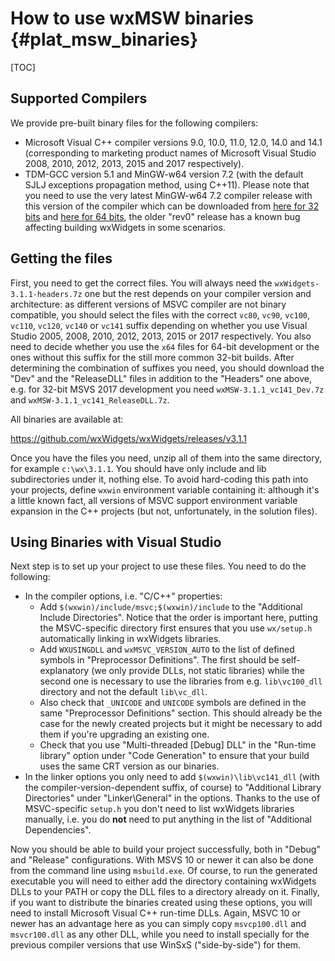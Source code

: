 How to use wxMSW binaries              {#plat_msw_binaries}
=========================

[TOC]

Supported Compilers
-------------------
We provide pre-built binary files for the following compilers:

* Microsoft Visual C++ compiler versions 9.0, 10.0, 11.0, 12.0, 14.0 and 14.1
  (corresponding to marketing product names of Microsoft Visual Studio 2008, 2010, 2012, 2013, 2015 and 2017 respectively).
* TDM-GCC version 5.1 and MinGW-w64 version 7.2 (with the default SJLJ
  exceptions propagation method, using C++11). Please note that you need to use
  the very latest MinGW-w64 7.2 compiler release with this version of the
  compiler which can be downloaded from
  [here for 32 bits](https://sourceforge.net/projects/mingw-w64/files/Toolchains%20targetting%20Win32/Personal%20Builds/mingw-builds/7.2.0/threads-win32/sjlj/i686-7.2.0-release-win32-sjlj-rt_v5-rev1.7z/download)
  and
  [here for 64 bits](https://sourceforge.net/projects/mingw-w64/files/Toolchains%20targetting%20Win64/Personal%20Builds/mingw-builds/7.2.0/threads-win32/seh/x86_64-7.2.0-release-win32-seh-rt_v5-rev1.7z/download),
  the older "rev0" release has a known bug affecting building wxWidgets in
  some scenarios.


Getting the files
-----------------

First, you need to get the correct files. You will always need the
`wxWidgets-3.1.1-headers.7z` one but the rest depends on your compiler version
and architecture: as different versions of MSVC compiler are not binary
compatible, you should select the files with the correct
`vc80`, `vc90`, `vc100`, `vc110`, `vc120`, `vc140` or `vc141`
suffix depending on whether you use
Visual Studio 2005, 2008, 2010, 2012, 2013, 2015 or 2017 respectively.
You also need to decide whether you use the `x64` files for 64-bit development
or the ones without this suffix for the still more common 32-bit builds. After
determining the combination of suffixes you need, you should download the
"Dev" and the "ReleaseDLL" files in addition to the "Headers" one above,
e.g. for 32-bit MSVS 2017 development you need
`wxMSW-3.1.1_vc141_Dev.7z` and `wxMSW-3.1.1_vc141_ReleaseDLL.7z`.

All binaries are available at:

https://github.com/wxWidgets/wxWidgets/releases/v3.1.1

Once you have the files you need, unzip all of them into the same directory, for
example `c:\wx\3.1.1`. You should have only include and lib subdirectories under
it, nothing else. To avoid hard-coding this path into your projects, define
`wxwin` environment variable containing it: although it's a little known fact,
all versions of MSVC support environment variable expansion in the C++ projects
(but not, unfortunately, in the solution files).

Using Binaries with Visual Studio
---------------------------------

Next step is to set up your project to use these files. You need to do the
following:

*   In the compiler options, i.e. "C/C++" properties:
    *   Add `$(wxwin)/include/msvc;$(wxwin)/include` to the "Additional Include
        Directories". Notice that the order is important here, putting the
        MSVC-specific directory first ensures that you use `wx/setup.h`
        automatically linking in wxWidgets libraries.
    *   Add `WXUSINGDLL` and `wxMSVC_VERSION_AUTO` to the list of defined
        symbols in "Preprocessor Definitions". The first should be
        self-explanatory (we only provide DLLs, not static libraries) while the
        second one is necessary to use the libraries from e.g. `lib\vc100_dll`
        directory and not the default `lib\vc_dll`.
    *   Also check that `_UNICODE` and `UNICODE` symbols are defined in the same
        "Preprocessor Definitions" section. This should already be the case for
        the newly created projects but it might be necessary to add them if
        you're upgrading an existing one.
    *   Check that you use "Multi-threaded \[Debug\] DLL" in the "Run-time
        library" option under "Code Generation" to ensure that your build uses
        the same CRT version as our binaries.
*   In the linker options you only need to add `$(wxwin)\lib\vc141_dll` (with
    the compiler-version-dependent suffix, of course) to "Additional Library
    Directories" under "Linker\\General" in the options. Thanks to the use of
    MSVC-specific `setup.h` you don't need to list wxWidgets libraries manually,
    i.e. you do **not** need to put anything in the list of "Additional
    Dependencies".

Now you should be able to build your project successfully, both in "Debug" and
"Release" configurations. With MSVS 10 or newer it can also be done from the
command line using `msbuild.exe`. Of course, to run the generated executable
you will need to either add the directory containing wxWidgets DLLs to your PATH
or copy the DLL files to a directory already on it. Finally, if you want to
distribute the binaries created using these options, you will need to install
Microsoft Visual C++ run-time DLLs. Again, MSVC 10 or newer has an advantage
here as you can simply copy `msvcp100.dll` and `msvcr100.dll` as any other DLL,
while you need to install specially for the previous compiler versions that
use WinSxS ("side-by-side") for them.
